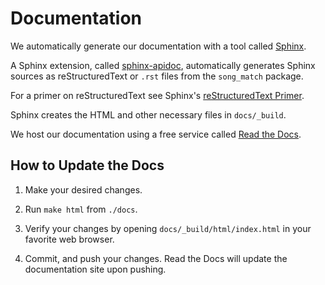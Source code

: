 # Documentation

We automatically generate our documentation with a tool called [Sphinx](http://www.sphinx-doc.org/en/master/).

A Sphinx extension, called [sphinx-apidoc](http://www.sphinx-doc.org/en/stable/man/sphinx-apidoc.html),
automatically generates Sphinx sources as reStructuredText or `.rst` files from the `song_match` package.

For a primer on reStructuredText see Sphinx's [reStructuredText Primer](http://www.sphinx-doc.org/en/stable/rest.html#rst-primer).

Sphinx creates the HTML and other necessary files in `docs/_build`.

We host our documentation using a free service called [Read the Docs](https://readthedocs.org/).

## How to Update the Docs

1. Make your desired changes.

2. Run `make html` from `./docs`.

3. Verify your changes by opening `docs/_build/html/index.html` in your favorite web browser.

4. Commit, and push your changes. Read the Docs will update the documentation site upon pushing.
